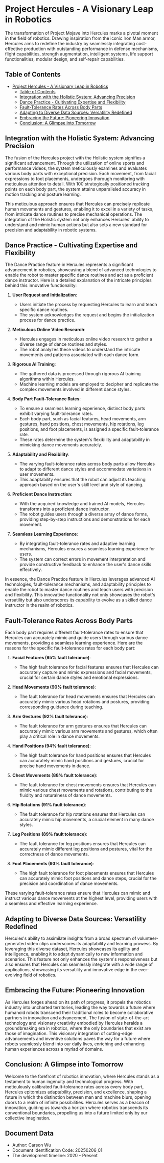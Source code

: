 # Project Hercules - A Visionary Leap in Robotics

The transformation of Project Mojave into Hercules marks a pivotal moment in the field of robotics. Drawing inspiration from the iconic Iron Man armor, Hercules aims to redefine the industry by seamlessly integrating cost-effective production with outstanding performance in defense mechanisms, flight capabilities, strength augmentation, intelligent systems, life support functionalities, modular design, and self-repair capabilities.

## Table of Contents

- [Project Hercules - A Visionary Leap in Robotics](#project-hercules---a-visionary-leap-in-robotics)
  - [Table of Contents](#table-of-contents)
  - [Integration with the Holistic System: Advancing Precision](#integration-with-the-holistic-system-advancing-precision)
  - [Dance Practice - Cultivating Expertise and Flexibility](#dance-practice---cultivating-expertise-and-flexibility)
  - [Fault-Tolerance Rates Across Body Parts](#fault-tolerance-rates-across-body-parts)
  - [Adapting to Diverse Data Sources: Versatility Redefined](#adapting-to-diverse-data-sources-versatility-redefined)
  - [Embracing the Future: Pioneering Innovation](#embracing-the-future-pioneering-innovation)
  - [Conclusion: A Glimpse into Tomorrow](#conclusion-a-glimpse-into-tomorrow)

## Integration with the Holistic System: Advancing Precision

The fusion of the Hercules project with the Holistic system signifies a significant advancement. Through the utilization of online sports and performance videos, the system meticulously examines and evaluates various body parts with exceptional precision. Each movement, from facial expressions to foot placements, undergoes thorough monitoring with meticulous attention to detail. With 100 strategically positioned tracking points on each body part, the system attains unparalleled accuracy in motion tracking and posture learning.

This meticulous approach ensures that Hercules can precisely replicate human movements and gestures, enabling it to excel in a variety of tasks, from intricate dance routines to precise mechanical operations. The integration of the Holistic system not only enhances Hercules' ability to understand and mimic human actions but also sets a new standard for precision and adaptability in robotic systems.

## Dance Practice - Cultivating Expertise and Flexibility

The Dance Practice feature in Hercules represents a significant advancement in robotics, showcasing a blend of advanced technologies to enable the robot to master specific dance routines and act as a proficient dance instructor. Here is a detailed explanation of the intricate principles behind this innovative functionality:

1. **User Request and Initialization**:
   - Users initiate the process by requesting Hercules to learn and teach specific dance routines.
   - The system acknowledges the request and begins the initialization process for dance practice.

2. **Meticulous Online Video Research**:
   - Hercules engages in meticulous online video research to gather a diverse range of dance routines and styles.
   - The robot analyzes these videos to understand the intricate movements and patterns associated with each dance form.

3. **Rigorous AI Training**:
   - The gathered data is processed through rigorous AI training algorithms within Hercules.
   - Machine learning models are employed to decipher and replicate the complex movements involved in different dance styles.

4. **Body Part Fault-Tolerance Rates**:
   - To ensure a seamless learning experience, distinct body parts exhibit varying fault-tolerance rates.
   - Each body part, such as facial features, head movements, arm gestures, hand positions, chest movements, hip rotations, leg positions, and foot placements, is assigned a specific fault-tolerance rate.
   - These rates determine the system's flexibility and adaptability in mimicking dance movements accurately.

5. **Adaptability and Flexibility**:
   - The varying fault-tolerance rates across body parts allow Hercules to adapt to different dance styles and accommodate variations in user movements.
   - This adaptability ensures that the robot can adjust its teaching approach based on the user's skill level and style of dancing.

6. **Proficient Dance Instruction**:
   - With the acquired knowledge and trained AI models, Hercules transforms into a proficient dance instructor.
   - The robot guides users through a diverse array of dance forms, providing step-by-step instructions and demonstrations for each movement.

7. **Seamless Learning Experience**:
   - By integrating fault-tolerance rates and adaptive learning mechanisms, Hercules ensures a seamless learning experience for users.
   - The system can correct errors in movement interpretation and provide constructive feedback to enhance the user's dance skills effectively.

In essence, the Dance Practice feature in Hercules leverages advanced AI technologies, fault-tolerance mechanisms, and adaptability principles to enable the robot to master dance routines and teach users with precision and flexibility. This innovative functionality not only showcases the robot's versatility but also underscores its capability to evolve as a skilled dance instructor in the realm of robotics.

## Fault-Tolerance Rates Across Body Parts

Each body part requires different fault-tolerance rates to ensure that Hercules can accurately mimic and guide users through various dance movements, providing a seamless learning experience. Here are the reasons for the specific fault-tolerance rates for each body part:

1. **Facial Features (95% fault tolerance)**:
   - The high fault tolerance for facial features ensures that Hercules can accurately capture and mimic expressions and facial movements, crucial for certain dance styles and emotional expressions.

2. **Head Movements (90% fault tolerance)**:
   - The fault tolerance for head movements ensures that Hercules can accurately mimic various head rotations and postures, providing corresponding guidance during teaching.

3. **Arm Gestures (92% fault tolerance)**:
   - The fault tolerance for arm gestures ensures that Hercules can accurately mimic various arm movements and gestures, which often play a critical role in dance movements.

4. **Hand Positions (94% fault tolerance)**:
   - The high fault tolerance for hand positions ensures that Hercules can accurately mimic hand positions and gestures, crucial for precise hand movements in dance.

5. **Chest Movements (88% fault tolerance)**:
   - The fault tolerance for chest movements ensures that Hercules can mimic various chest movements and rotations, contributing to the fluidity and naturalness of dance movements.

6. **Hip Rotations (91% fault tolerance)**:
   - The fault tolerance for hip rotations ensures that Hercules can accurately mimic hip movements, a crucial element in many dance styles.

7. **Leg Positions (89% fault tolerance)**:
   - The fault tolerance for leg positions ensures that Hercules can accurately mimic different leg positions and postures, vital for the correctness of dance movements.

8. **Foot Placements (93% fault tolerance)**:
   - The high fault tolerance for foot placements ensures that Hercules can accurately mimic foot positions and dance steps, crucial for the precision and coordination of dance movements.

These varying fault-tolerance rates ensure that Hercules can mimic and instruct various dance movements at the highest level, providing users with a seamless and effective learning experience.

## Adapting to Diverse Data Sources: Versatility Redefined

Hercules's ability to assimilate insights from a broad spectrum of volunteer-generated video clips underscores its adaptability and learning prowess. By leveraging this diverse dataset, Hercules showcases its agility and intelligence, enabling it to adapt dynamically to new information and scenarios. This feature not only enhances the system's responsiveness but also ensures that Hercules can seamlessly integrate with a wide range of applications, showcasing its versatility and innovative edge in the ever-evolving field of robotics.

## Embracing the Future: Pioneering Innovation

As Hercules forges ahead on its path of progress, it propels the robotics industry into uncharted territories, leading the way towards a future where humanoid robots transcend their traditional roles to become collaborative partners in innovation and advancement. The fusion of state-of-the-art technology and visionary creativity embodied by Hercules heralds a groundbreaking era in robotics, where the only boundaries that exist are those of imagination. This visionary integration of cutting-edge advancements and inventive solutions paves the way for a future where robots seamlessly blend into our daily lives, enriching and enhancing human experiences across a myriad of domains.

## Conclusion: A Glimpse into Tomorrow

Welcome to the forefront of robotics innovation, where Hercules stands as a testament to human ingenuity and technological progress. With meticulously calibrated fault-tolerance rates across every body part, Hercules epitomizes adaptability, precision, and excellence, shaping a future in which the distinction between man and machine blurs, opening doors to a realm of infinite possibilities. Hercules serves as a beacon of innovation, guiding us towards a horizon where robotics transcends its conventional boundaries, propelling us into a future limited only by our collective imagination.

## Document Data

- Author: Carson Wu
- Document Identification Code: 20250206_01
- The development timeline: 2020 - Present

